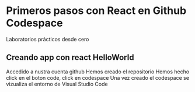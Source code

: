 # Primeros pasos con React en Github Codespace
Laboratorios prácticos desde cero

## Creando app con react HelloWorld
Accedido a nustra cuenta github
Hemos creado el repositorio
Hemos hecho click en el boton code, click en codespace
Una vez creado el codespace se vizualiza el entorno de Visual Studio Code